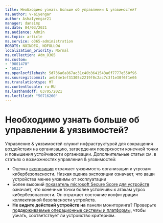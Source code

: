 ```yaml
---
title: Необходимо узнать больше об управлении & уязвимостей?
ms.author: v-aiyengar
author: AshaIyengar21
manager: dansimp
ms.date: 04/03/2021
ms.audience: Admin
ms.topic: article
ms.service: o365-administration
ROBOTS: NOINDEX, NOFOLLOW
localization_priority: Normal
ms.collection: Adm_O365
ms.custom:
- "9001470"
- "6033"
ms.openlocfilehash: 5d736a6a867ac31c40b3641543a6f7777e550f96
ms.sourcegitcommit: aebf4e1ef31305c2219f0c2ac7c3f1e30f6f1e66
ms.translationtype: MT
ms.contentlocale: ru-RU
ms.lasthandoff: 03/05/2021
ms.locfileid: "50716260"
---
```

# <a name="need-to-know-more-on-threat--vulnerability-management"></a>Необходимо узнать больше об управлении & уязвимостей?

Управление & уязвимостей служит инфраструктурой для сокращения воздействия на организацию, затвердения поверхности конечной точки и повышения устойчивости организации. Дополнительные статьи см. в статьях о возможностях управления & уязвимостей:

- Оценка [экспозиции](https://docs.microsoft.com/windows/security/threat-protection/microsoft-defender-atp/tvm-exposure-score) отражает уязвимость организации к угрозам кибербезопасности. Низкая оценка экспозиции означает, что ваши устройства менее уязвимы от эксплуатации
- Более высокий [показатель microsoft Secure Score для устройств](https://docs.microsoft.com/windows/security/threat-protection/microsoft-defender-atp/tvm-microsoft-secure-score-devices) означает, что конечные точки более устойчивы к атакам угроз кибербезопасности. Он отражает состояние конфигурации коллективной безопасности устройств.
- **Не видите действий устройств на** панели мониторинга? Проверьте [поддерживаемые операционные системы и платформы,](https://docs.microsoft.com/windows/security/threat-protection/microsoft-defender-atp/tvm-supported-os) чтобы узнать, соответствует ли устройство критериям.
